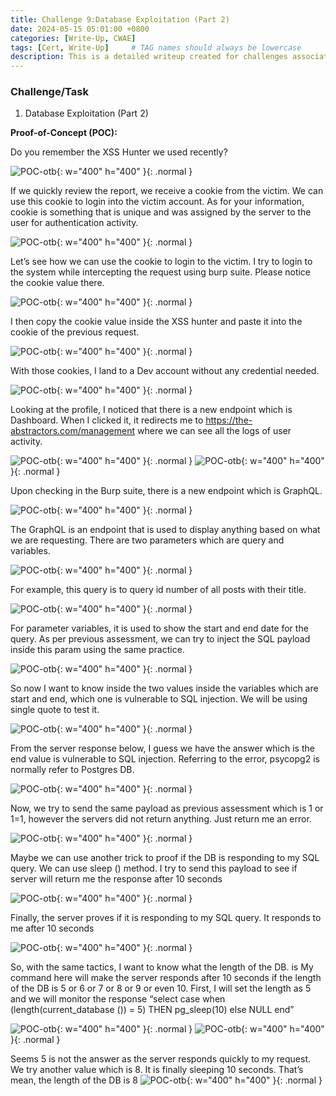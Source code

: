 ```yaml
---
title: Challenge 9:Database Exploitation (Part 2)
date: 2024-05-15 05:01:00 +0800
categories: [Write-Up, CWAE]
tags: [Cert, Write-Up]     # TAG names should always be lowercase
description: This is a detailed writeup created for challenges associated with the Certified Web AppSecurity Expert (CWAE) certification. 
---
```


### Challenge/Task

1. Database Exploitation (Part 2)

**Proof-of-Concept (POC):**

Do you remember the XSS Hunter we used recently? 

![POC-otb](/img/cwae/de1.png){: w="400" h="400" }{: .normal }

If we quickly review the report, we receive a cookie from the victim. We can use this cookie to login into the victim account. As for your information, cookie is something that is unique and was assigned by the server to the user for authentication activity. 

![POC-otb](/img/cwae/de2.png){: w="400" h="400" }{: .normal }

Let’s see how we can use the cookie to login to the victim. I try to login to the system while intercepting the request using burp suite. Please notice the cookie value there.

![POC-otb](/img/cwae/de3.png){: w="400" h="400" }{: .normal }

I then copy the cookie value inside the XSS hunter and paste it into the cookie of the previous request.

![POC-otb](/img/cwae/de4.png){: w="400" h="400" }{: .normal }

With those cookies, I land to a Dev account without any credential needed. 

![POC-otb](/img/cwae/de5.png){: w="400" h="400" }{: .normal }

Looking at the profile, I noticed that there is a new endpoint which is Dashboard. When I clicked it, it redirects me to https://the-abstractors.com/management where we can see all the logs of user activity.

![POC-otb](/img/cwae/de6.png){: w="400" h="400" }{: .normal }
![POC-otb](/img/cwae/de7.png){: w="400" h="400" }{: .normal }

Upon checking in the Burp suite, there is a new endpoint which is GraphQL. 

![POC-otb](/img/cwae/de8.png){: w="400" h="400" }{: .normal }

The GraphQL is an endpoint that is used to display anything based on what we are requesting. There are two parameters which are query and variables.  

![POC-otb](/img/cwae/de9.png){: w="400" h="400" }{: .normal }

For example, this query is to query id number of all posts with their title. 

![POC-otb](/img/cwae/de10.png){: w="400" h="400" }{: .normal }

For parameter variables, it is used to show the start and end date for the query. As per previous assessment, we can try to inject the SQL payload inside this param using the same practice.  

![POC-otb](/img/cwae/de11.png){: w="400" h="400" }{: .normal }

So now I want to know inside the two values inside the variables which are start and end, which one is vulnerable to SQL injection. We will be using single quote to test it.

![POC-otb](/img/cwae/de12.png){: w="400" h="400" }{: .normal }

From the server response below, I guess we have the answer which is the end value is vulnerable to SQL injection. Referring to the error, psycopg2 is normally refer to Postgres DB.

![POC-otb](/img/cwae/de13.png){: w="400" h="400" }{: .normal }

Now, we try to send the same payload as previous assessment which is 1 or 1=1, however the servers did not return anything. Just return me an error. 

![POC-otb](/img/cwae/de14.png){: w="400" h="400" }{: .normal }

Maybe we can use another trick to proof if the DB is responding to my SQL query. We can use sleep () method. I try to send this payload to see if server will return me the response after 10 seconds

![POC-otb](/img/cwae/de15.png){: w="400" h="400" }{: .normal }

Finally, the server proves if it is responding to my SQL query. It responds to me after 10 seconds

![POC-otb](/img/cwae/de16.png){: w="400" h="400" }{: .normal }

So, with the same tactics, I want to know what the length of the DB. is My command here will make the server responds after 10 seconds if the length of the DB is 5 or 6 or 7 or 8 or 9 or even 10. First, I will set the length as 5 and we will monitor the response 
“select case when (length(current_database ()) = 5) THEN pg_sleep(10) else NULL end”

![POC-otb](/img/cwae/de17.png){: w="400" h="400" }{: .normal }
![POC-otb](/img/cwae/de18.png){: w="400" h="400" }{: .normal }

Seems 5 is not the answer as the server responds quickly to my request. We try another value which is 8. It is finally sleeping 10 seconds. That’s mean, the length of the DB is 8
![POC-otb](/img/cwae/de19.png){: w="400" h="400" }{: .normal }

